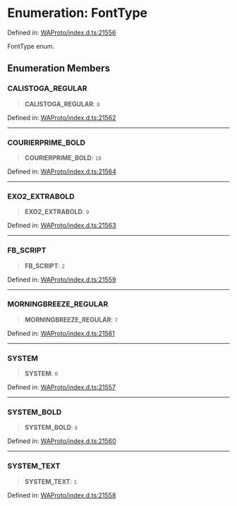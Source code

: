 # Enumeration: FontType

Defined in: [WAProto/index.d.ts:21556](https://github.com/Fokusdotid/Baileys/blob/4c54e9ae0a9f37422d51e97c3454891bf06f36e1/WAProto/index.d.ts#L21556)

FontType enum.

## Enumeration Members

### CALISTOGA\_REGULAR

> **CALISTOGA\_REGULAR**: `8`

Defined in: [WAProto/index.d.ts:21562](https://github.com/Fokusdotid/Baileys/blob/4c54e9ae0a9f37422d51e97c3454891bf06f36e1/WAProto/index.d.ts#L21562)

***

### COURIERPRIME\_BOLD

> **COURIERPRIME\_BOLD**: `10`

Defined in: [WAProto/index.d.ts:21564](https://github.com/Fokusdotid/Baileys/blob/4c54e9ae0a9f37422d51e97c3454891bf06f36e1/WAProto/index.d.ts#L21564)

***

### EXO2\_EXTRABOLD

> **EXO2\_EXTRABOLD**: `9`

Defined in: [WAProto/index.d.ts:21563](https://github.com/Fokusdotid/Baileys/blob/4c54e9ae0a9f37422d51e97c3454891bf06f36e1/WAProto/index.d.ts#L21563)

***

### FB\_SCRIPT

> **FB\_SCRIPT**: `2`

Defined in: [WAProto/index.d.ts:21559](https://github.com/Fokusdotid/Baileys/blob/4c54e9ae0a9f37422d51e97c3454891bf06f36e1/WAProto/index.d.ts#L21559)

***

### MORNINGBREEZE\_REGULAR

> **MORNINGBREEZE\_REGULAR**: `7`

Defined in: [WAProto/index.d.ts:21561](https://github.com/Fokusdotid/Baileys/blob/4c54e9ae0a9f37422d51e97c3454891bf06f36e1/WAProto/index.d.ts#L21561)

***

### SYSTEM

> **SYSTEM**: `0`

Defined in: [WAProto/index.d.ts:21557](https://github.com/Fokusdotid/Baileys/blob/4c54e9ae0a9f37422d51e97c3454891bf06f36e1/WAProto/index.d.ts#L21557)

***

### SYSTEM\_BOLD

> **SYSTEM\_BOLD**: `6`

Defined in: [WAProto/index.d.ts:21560](https://github.com/Fokusdotid/Baileys/blob/4c54e9ae0a9f37422d51e97c3454891bf06f36e1/WAProto/index.d.ts#L21560)

***

### SYSTEM\_TEXT

> **SYSTEM\_TEXT**: `1`

Defined in: [WAProto/index.d.ts:21558](https://github.com/Fokusdotid/Baileys/blob/4c54e9ae0a9f37422d51e97c3454891bf06f36e1/WAProto/index.d.ts#L21558)
